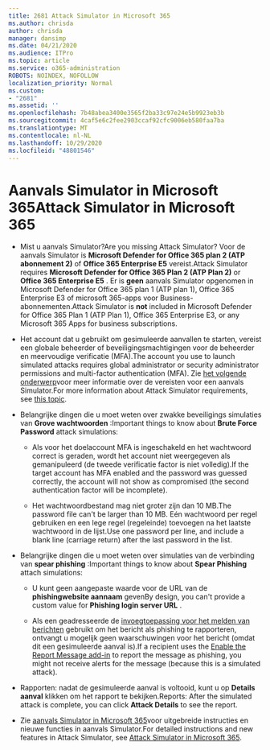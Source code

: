 ```yaml
---
title: 2681 Attack Simulator in Microsoft 365
ms.author: chrisda
author: chrisda
manager: dansimp
ms.date: 04/21/2020
ms.audience: ITPro
ms.topic: article
ms.service: o365-administration
ROBOTS: NOINDEX, NOFOLLOW
localization_priority: Normal
ms.custom:
- "2681"
ms.assetid: ''
ms.openlocfilehash: 7b48abea3400e3565f2ba33c97e24e5b9923eb3b
ms.sourcegitcommit: 4caf5e6c2fee2903ccaf92cfc9006eb580faa7ba
ms.translationtype: MT
ms.contentlocale: nl-NL
ms.lasthandoff: 10/29/2020
ms.locfileid: "48801546"
---
```

# <a name="attack-simulator-in-microsoft-365"></a><span data-ttu-id="b9d3c-102">Aanvals Simulator in Microsoft 365</span><span class="sxs-lookup"><span data-stu-id="b9d3c-102">Attack Simulator in Microsoft 365</span></span>

- <span data-ttu-id="b9d3c-103">Mist u aanvals Simulator?</span><span class="sxs-lookup"><span data-stu-id="b9d3c-103">Are you missing Attack Simulator?</span></span> <span data-ttu-id="b9d3c-104">Voor de aanvals Simulator is **Microsoft Defender for Office 365 plan 2 (ATP abonnement 2)** of **Office 365 Enterprise E5** vereist.</span><span class="sxs-lookup"><span data-stu-id="b9d3c-104">Attack Simulator requires **Microsoft Defender for Office 365 Plan 2 (ATP Plan 2)** or **Office 365 Enterprise E5** .</span></span> <span data-ttu-id="b9d3c-105">Er is **geen** aanvals Simulator opgenomen in Microsoft Defender for Office 365 plan 1 (ATP plan 1), Office 365 Enterprise E3 of microsoft 365-apps voor Business-abonnementen.</span><span class="sxs-lookup"><span data-stu-id="b9d3c-105">Attack Simulator is **not** included in Microsoft Defender for Office 365 Plan 1 (ATP Plan 1), Office 365 Enterprise E3, or any Microsoft 365 Apps for business subscriptions.</span></span>

- <span data-ttu-id="b9d3c-106">Het account dat u gebruikt om gesimuleerde aanvallen te starten, vereist een globale beheerder of beveiligingsmachtigingen voor de beheerder en meervoudige verificatie (MFA).</span><span class="sxs-lookup"><span data-stu-id="b9d3c-106">The account you use to launch simulated attacks requires global administrator or security administrator permissions and multi-factor authentication (MFA).</span></span> <span data-ttu-id="b9d3c-107">Zie [het volgende onderwerp](https://docs.microsoft.com/microsoft-365/security/office-365-security/attack-simulator)voor meer informatie over de vereisten voor een aanvals Simulator.</span><span class="sxs-lookup"><span data-stu-id="b9d3c-107">For more information about Attack Simulator requirements, see [this topic](https://docs.microsoft.com/microsoft-365/security/office-365-security/attack-simulator).</span></span>

- <span data-ttu-id="b9d3c-108">Belangrijke dingen die u moet weten over zwakke beveiligings simulaties van **Grove wachtwoorden** :</span><span class="sxs-lookup"><span data-stu-id="b9d3c-108">Important things to know about **Brute Force Password** attack simulations:</span></span>

  - <span data-ttu-id="b9d3c-109">Als voor het doelaccount MFA is ingeschakeld en het wachtwoord correct is geraden, wordt het account niet weergegeven als gemanipuleerd (de tweede verificatie factor is niet volledig).</span><span class="sxs-lookup"><span data-stu-id="b9d3c-109">If the target account has MFA enabled and the password was guessed correctly, the account will not show as compromised (the second authentication factor will be incomplete).</span></span>

  - <span data-ttu-id="b9d3c-110">Het wachtwoordbestand mag niet groter zijn dan 10 MB.</span><span class="sxs-lookup"><span data-stu-id="b9d3c-110">The password file can't be larger than 10 MB.</span></span> <span data-ttu-id="b9d3c-111">Eén wachtwoord per regel gebruiken en een lege regel (regeleinde) toevoegen na het laatste wachtwoord in de lijst.</span><span class="sxs-lookup"><span data-stu-id="b9d3c-111">Use one password per line, and include a blank line (carriage return) after the last password in the list.</span></span>

- <span data-ttu-id="b9d3c-112">Belangrijke dingen die u moet weten over simulaties van de verbinding van **spear phishing** :</span><span class="sxs-lookup"><span data-stu-id="b9d3c-112">Important things to know about **Spear Phishing** attach simulations:</span></span>

  - <span data-ttu-id="b9d3c-113">U kunt geen aangepaste waarde voor de URL van de **phishingwebsite aannaam** geven</span><span class="sxs-lookup"><span data-stu-id="b9d3c-113">By design, you can't provide a custom value for **Phishing login server URL** .</span></span>

  - <span data-ttu-id="b9d3c-114">Als een geadresseerde de [invoegtoepassing voor het melden van berichten](https://docs.microsoft.com/microsoft-365/security/office-365-security/enable-the-report-message-add-in) gebruikt om het bericht als phishing te rapporteren, ontvangt u mogelijk geen waarschuwingen voor het bericht (omdat dit een gesimuleerde aanval is).</span><span class="sxs-lookup"><span data-stu-id="b9d3c-114">If a recipient uses the [Enable the Report Message add-in](https://docs.microsoft.com/microsoft-365/security/office-365-security/enable-the-report-message-add-in) to report the message as phishing, you might not receive alerts for the message (because this is a simulated attack).</span></span>

- <span data-ttu-id="b9d3c-115">Rapporten: nadat de gesimuleerde aanval is voltooid, kunt u op **Details aanval** klikken om het rapport te bekijken.</span><span class="sxs-lookup"><span data-stu-id="b9d3c-115">Reports: After the simulated attack is complete, you can click **Attack Details** to see the report.</span></span>

- <span data-ttu-id="b9d3c-116">Zie [aanvals Simulator in Microsoft 365](https://docs.microsoft.com/microsoft-365/security/office-365-security/attack-simulator)voor uitgebreide instructies en nieuwe functies in aanvals Simulator.</span><span class="sxs-lookup"><span data-stu-id="b9d3c-116">For detailed instructions and new features in Attack Simulator, see [Attack Simulator in Microsoft 365](https://docs.microsoft.com/microsoft-365/security/office-365-security/attack-simulator).</span></span>
